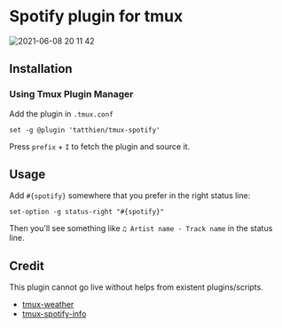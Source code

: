 # Spotify plugin for tmux

![2021-06-08 20 11 42](https://user-images.githubusercontent.com/72242664/121208487-4bfd1100-c8a4-11eb-98a0-8d8c638226f2.gif)

## Installation

### Using Tmux Plugin Manager

Add the plugin in `.tmux.conf`

```
set -g @plugin 'tatthien/tmux-spotify'
```

Press `prefix` + `I` to fetch the plugin and source it.

## Usage

Add `#{spotify}` somewhere that you prefer in the right status line:

```
set-option -g status-right "#{spotify}"
```

Then you'll see something like `♫ Artist name - Track name` in the status line.

## Credit

This plugin cannot go live without helps from existent plugins/scripts.

- [tmux-weather](https://github.com/xamut/tmux-weather)
- [tmux-spotify-info](https://github.com/jdxcode/tmux-spotify-info)
